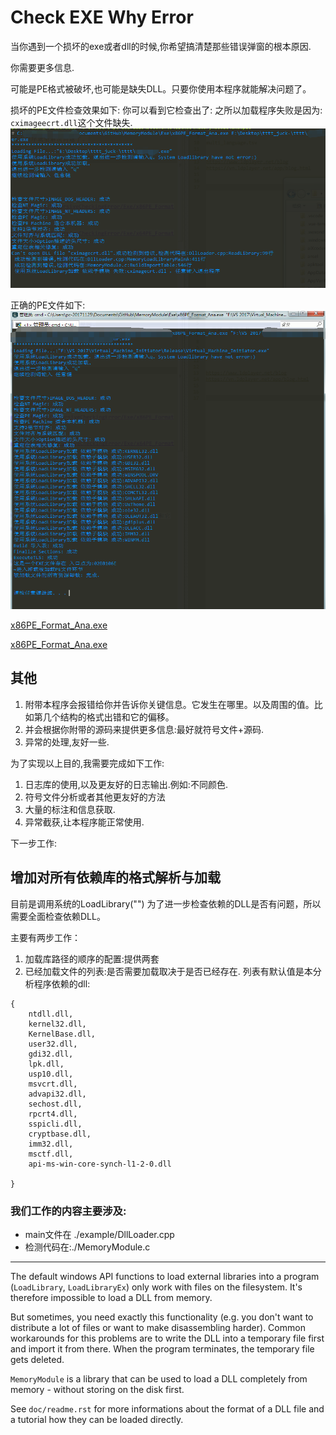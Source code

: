 Check EXE Why Error
============


当你遇到一个损坏的exe或者dll的时候,你希望搞清楚那些错误弹窗的根本原因.

你需要更多信息.

可能是PE格式被破坏,也可能是缺失DLL。只要你使用本程序就能解决问题了。

损坏的PE文件检查效果如下:
你可以看到它检查出了: 之所以加载程序失败是因为: `cximageecrt.dll`这个文件缺失.
![](xiao_guo_fault.png)


正确的PE文件如下:
![](xiao_guo_suc.png)


[x86PE_Format_Ana.exe](https://github.com/dalerkd/PE_Format_Checker/raw/future/RecursiveCheckingError/Exe/x86PE_Format_Ana.zip)

[x86PE_Format_Ana.exe](https://github.com/dalerkd/PE_Format_Checker/raw/future/RecursiveCheckingError/Exe/x64PE_Format_Ana.zip)




## 其他



1. 附带本程序会报错给你并告诉你关键信息。它发生在哪里。以及周围的值。比如第几个结构的格式出错和它的偏移。
2. 并会根据你附带的源码来提供更多信息:最好就符号文件+源码.
3. 异常的处理,友好一些.

为了实现以上目的,我需要完成如下工作:

1. 日志库的使用,以及更友好的日志输出.例如:不同颜色.
2. 符号文件分析或者其他更友好的方法
3. 大量的标注和信息获取.
4. 异常截获,让本程序能正常使用.

下一步工作:
## 增加对所有依赖库的格式解析与加载
目前是调用系统的LoadLibrary("")
为了进一步检查依赖的DLL是否有问题，所以需要全面检查依赖DLL。

主要有两步工作：
1. 加载库路径的顺序的配置:提供两套
2. 已经加载文件的列表:是否需要加载取决于是否已经存在.
列表有默认值是本分析程序依赖的dll:
```
{
	ntdll.dll,
	kernel32.dll,
	KernelBase.dll,
	user32.dll,
	gdi32.dll,
	lpk.dll,
	usp10.dll,
	msvcrt.dll,
	advapi32.dll,
	sechost.dll,
	rpcrt4.dll,
	sspicli.dll,
	cryptbase.dll,
	imm32.dll,
	msctf.dll,
	api-ms-win-core-synch-l1-2-0.dll

}
```


### 我们工作的内容主要涉及:
- main文件在 ./example/DllLoader.cpp
- 检测代码在:./MemoryModule.c








----------------------

The default windows API functions to load external libraries into a program
(`LoadLibrary`, `LoadLibraryEx`) only work with files on the filesystem.  It's
therefore impossible to load a DLL from memory.

But sometimes, you need exactly this functionality (e.g. you don't want to
distribute a lot of files or want to make disassembling harder).  Common
workarounds for this problems are to write the DLL into a temporary file
first and import it from there.  When the program terminates, the temporary
file gets deleted.

`MemoryModule` is a library that can be used to load a DLL completely from
memory - without storing on the disk first.

See `doc/readme.rst` for more informations about the format of a DLL file and
a tutorial how they can be loaded directly.

